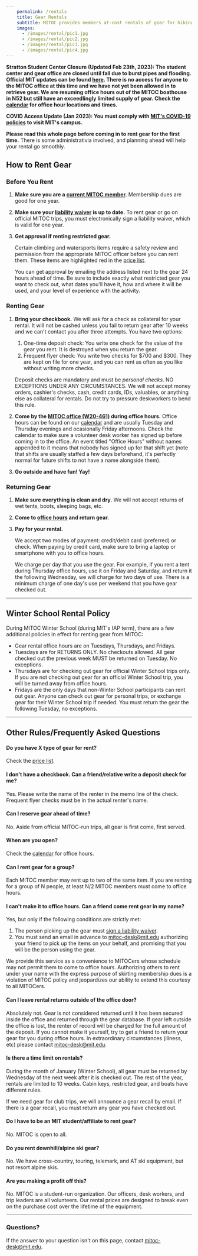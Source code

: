 ```yaml
---
    permalink: /rentals
    title: Gear Rentals
    subtitle: MITOC provides members at-cost rentals of gear for hiking, camping, climbing, mountaineering, skiing, and boating.
    images:
      - /images/rental/pic1.jpg
      - /images/rental/pic2.jpg
      - /images/rental/pic3.jpg
      - /images/rental/pic4.jpg
---
```

<div class="alert alert-danger"> 
<p><strong>Stratton Student Center Closure (Updated Feb 23th, 2023): The student center and gear office are closed until fall due to burst pipes and flooding. Official MIT updates can be found <a href="https://studentlife.mit.edu/cac/stratton-student-center/w20-repair-updates">here</a>. There is no access for anyone to the MITOC office at this time and we have not yet been allowed in to retrieve gear. We are resuming office hours out of the MITOC boathouse in N52 but still have an exceedlingly limited supply of gear. Check the <a href="https://mitoc.mit.edu/calendar">calendar</a> for office hour locations and times.</strong></p>
</div>

<div class="alert alert-warning"> 
<p><strong>COVID Access Update (Jan 2023): You must comply with <a href="http://web.mit.edu/covid19/">MIT's COVID-19 policies</a> to visit MIT's campus.</strong></p>
</div>

**Please read this whole page before coming in to rent gear for the first time.** There is some administrativia involved, and planning ahead will help your rental go smoothly.

## How to Rent Gear


### Before You Rent

1.  **Make sure you are a [current MITOC member](/join).** Membership dues are good for one year.
2.  **Make sure your [liability waiver](/join) is up to date.** To rent gear or go on official MITOC trips, you must electronically sign a liability waiver, which is valid for one year.
3.  **Get approval if renting restricted gear.**
    
    Certain climbing and watersports items require a safety review and permission from the appropriate MITOC officer before you can rent them. These items are highlighted red in the [price list](/rentals/prices).
    
    You can get approval by emailing the address listed next to the gear 24 hours ahead of time. Be sure to include exactly what restricted gear you want to check out, what dates you'll have it, how and where it will be used, and your level of experience with the activity.
    

### Renting Gear

1.  **Bring your checkbook.** We will ask for a check as collateral for your rental. It will not be cashed unless you fail to return gear after 10 weeks and we can't contact you after three attempts. You have two options:
    
    1.  One-time deposit check: You write one check for the value of the gear you rent. It is destroyed when you return the gear.
    2.  Frequent flyer check: You write two checks for $700 and $300. They are kept on file for one year, and you can rent as often as you like without writing more checks.
    
    Deposit checks are mandatory and must be _personal checks_. NO EXCEPTIONS UNDER ANY CIRCUMSTANCES. We will not accept money orders, cashier's checks, cash, credit cards, IDs, valuables, or anything else as collateral for rentals. Do not try to pressure deskworkers to bend this rule.
    
2.  **Come by the [MITOC office (W20-461)](http://whereis.mit.edu/?go=W20) during office hours.** Office hours can be found on our [calendar](/calendar) and are usually Tuesday and Thursday evenings and ocasionally Friday afternoons. Check the calendar to make sure a volunteer desk worker has signed up before coming in to the office. An event titled "Office Hours" without names appended to it means that nobody has signed up for that shift yet (note that shifts are usually staffed a few days beforehand, it's perfectly normal for future shifts to not have a name alongside them).
3.  **Go outside and have fun! Yay!**

### Returning Gear

1.  **Make sure everything is clean and dry.** We will not accept returns of wet tents, boots, sleeping bags, etc.
2.  **Come to [office hours](/calendar) and return gear.**
3.  **Pay for your rental.**
    
    We accept two modes of payment: credit/debit card (preferred) or check. When paying by credit card, make sure to bring a laptop or smartphone with you to office hours.
    
    We charge per day that you use the gear. For example, if you rent a tent during Thursday office hours, use it on Friday and Saturday, and return it the following Wednesday, we will charge for two days of use. There is a minimum charge of one day's use per weekend that you have gear checked out.
    

* * *

## Winter School Rental Policy


During MITOC Winter School (during MIT's IAP term), there are a few additional policies in effect for renting gear from MITOC:

*   Gear rental office hours are on Tuesdays, Thursdays, and Fridays.
*   Tuesdays are for RETURNS ONLY. No checkouts allowed. All gear checked out the previous week MUST be returned on Tuesday. No exceptions.
*   Thursdays are for checking out gear for official Winter School trips only. If you are not checking out gear for an official Winter School trip, you will be turned away from office hours.
*   Fridays are the only days that non-Winter School participants can rent out gear. Anyone can check out gear for personal trips, or exchange gear for their Winter School trip if needed. You must return the gear the following Tuesday, no exceptions.

* * *

## Other Rules/Frequently Asked Questions

<div class="well" markdown="1">

#### Do you have X type of gear for rent?

Check the [price list](/rentals/prices).

</div>

<div class="well" markdown="1">

#### I don't have a checkbook. Can a friend/relative write a deposit check for me?

Yes. Please write the name of the renter in the memo line of the check. Frequent flyer checks must be in the actual renter's name.

</div>

<div class="well" markdown="1">

#### Can I reserve gear ahead of time?

No. Aside from official MITOC-run trips, all gear is first come, first served.

</div>

<div class="well" markdown="1">

#### When are you open?

Check the [calendar](/calendar) for office hours.

</div>

<div class="well" markdown="1">

#### Can I rent gear for a group?

Each MITOC member may rent up to two of the same item. If you are renting for a group of N people, at least N/2 MITOC members must come to office hours.

</div>

<div class="well" markdown="1">

#### I can't make it to office hours. Can a friend come rent gear in my name?

Yes, but only if the following conditions are strictly met:

1.  The person picking up the gear must [sign a liability waiver](https://mitoc-trips.mit.edu/profile/waiver/).
2.  You must send an email in advance to [mitoc-desk@mit.edu](mailto:mitoc-desk@mit.edu) authorizing your friend to pick up the items on your behalf, and promising that you will be the person using the gear.

We provide this service as a convenience to MITOCers whose schedule may not permit them to come to office hours. Authorizing others to rent under your name with the express purpose of skirting membership dues is a violation of MITOC policy and jeopardizes our ability to extend this courtesy to all MITOCers.

</div>

<div class="well" markdown="1">

#### Can I leave rental returns outside of the office door?

Absolutely not. Gear is not considered returned until it has been secured inside the office and returned through the gear database. If gear left outside the office is lost, the renter of record will be charged for the full amount of the deposit. If you cannot make it yourself, try to get a friend to return your gear for you during office hours. In extraordinary circumstances (illness, etc) please contact [mitoc-desk@mit.edu](mailto:mitoc-desk@mit.edu). 
</div>

<div class="well" markdown="1">

#### Is there a time limit on rentals?

During the month of January (Winter School), all gear must be returned by Wednesday of the next week after it is checked out. The rest of the year, rentals are limited to 10 weeks. Cabin keys, restricted gear, and boats have different rules.

If we need gear for club trips, we will announce a gear recall by email. If there is a gear recall, you must return any gear you have checked out.

</div>

<div class="well" markdown="1">

#### Do I have to be an MIT student/affiliate to rent gear?

No. MITOC is open to all.

</div>

<div class="well" markdown="1">

#### Do you rent downhill/alpine ski gear?

No. We have cross-country, touring, telemark, and AT ski equipment, but not resort alpine skis.

</div>

<div class="well" markdown="1">

#### Are you making a profit off this?

No. MITOC is a student-run organization. Our officers, desk workers, and trip leaders are all volunteers. Our rental prices are designed to break even on the purchase cost over the lifetime of the equipment.

</div>


* * *

### Questions?

If the answer to your question isn't on this page, contact [mitoc-desk@mit.edu](mailto:mitoc-desk@mit.edu).

